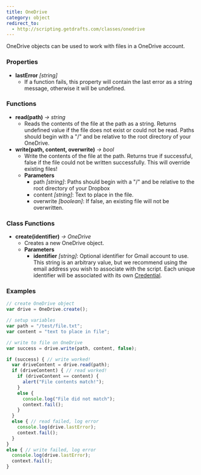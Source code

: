 ```yaml
---
title: OneDrive
category: object
redirect_to:
  - http://scripting.getdrafts.com/classes/onedrive
---
```


OneDrive objects can be used to work with files in a OneDrive account.

### Properties

- **lastError** *[string]*
  - If a function fails, this property will contain the last error as a string message, otherwise it will be undefined.

### Functions

- **read(path)** *-> string*
  - Reads the contents of the file at the path as a string. Returns undefined value if the file does not exist or could not be read. Paths should begin with a "/" and be relative to the root directory of your OneDrive.
- **write(path, content, overwrite)** *-> bool*
  - Write the contents of the file at the path. Returns true if successful, false if the file could not be written successfully.  This will override existing files!
  - **Parameters**
    - path *[string]*: Paths should begin with a "/" and be relative to the root directory of your Dropbox
    - content *[string]*: Text to place in the file.
    - overwrite *[boolean]*: If false, an existing file will not be overwritten.

### Class Functions

- **create(identifier)** *-> OneDrive*
  - Creates a new OneDrive object. 
  - **Parameters**
    - **identifier** _[string]_: Optional identifier for Gmail account to use. This string is an arbitrary value, but we recommend using the email address you wish to associate with the script. Each unique identifier will be associated with its own [Credential](https://getdrafts.com/settings/credentials).

### Examples

```javascript
// create OneDrive object
var drive = OneDrive.create();

// setup variables
var path = "/test/file.txt";
var content = "text to place in file";

// write to file on OneDrive
var success = drive.write(path, content, false);

if (success) { // write worked!
  var driveContent = drive.read(path);
  if (driveContent) { // read worked!
    if (driveContent == content) {
      alert("File contents match!");
    }
    else {
      console.log("File did not match");
      context.fail();
    }
  }
  else { // read failed, log error
    console.log(drive.lastError);
    context.fail();
  }
}
else { // write failed, log error
  console.log(drive.lastError);
  context.fail();
}
```
